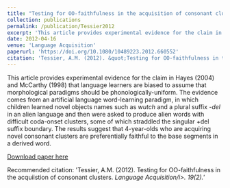 ```yaml
---
title: "Testing for OO-faithfulness in the acquisition of consonant clusters"
collection: publications
permalink: /publication/Tessier2012
excerpt: 'This article provides experimental evidence for the claim in Hayes (2004) and McCarthy (1998) that language learners are biased to assume that morphological paradigms should be phonologically-uniform. The evidence comes from an artificial language word-learning paradigm, in which children learned novel objects names such as *wutch* and a plural suffix *-del* in an alien language and then were asked to produce alien words with difficult coda-onset clusters, some of which straddled the singular +del suffix boundary. The results suggest that 4-year-olds who are acquiring novel consonant clusters are preferentially faithful to the base segments in a derived word.'
date: 2012-04-16
venue: 'Language Acquisition'
paperurl: 'https://doi.org/10.1080/10489223.2012.660552'
citation: 'Tessier, A.M. (2012). &quot;Testing for OO-faithfulness in the acquisition of consonant clusters&quot; <i>Language Acquisition</i>. 19(2).'
---
```

This article provides experimental evidence for the claim in Hayes (2004) and McCarthy (1998) that language learners are biased to assume that morphological paradigms should be phonologically-uniform. The evidence comes from an artificial language word-learning paradigm, in which children learned novel objects names such as *wutch* and a plural suffix *-del* in an alien language and then were asked to produce alien words with difficult coda-onset clusters, some of which straddled the singular +del suffix boundary. The results suggest that 4-year-olds who are acquiring novel consonant clusters are preferentially faithful to the base segments in a derived word.

[Download paper here](https://doi.org/10.1080/10489223.2012.660552)

Recommended citation: 'Tessier, A.M. (2012). Testing for OO-faithfulness in the acquiistion of consonant clusters. <i>Language Acquisition/i>. 19(2).'
